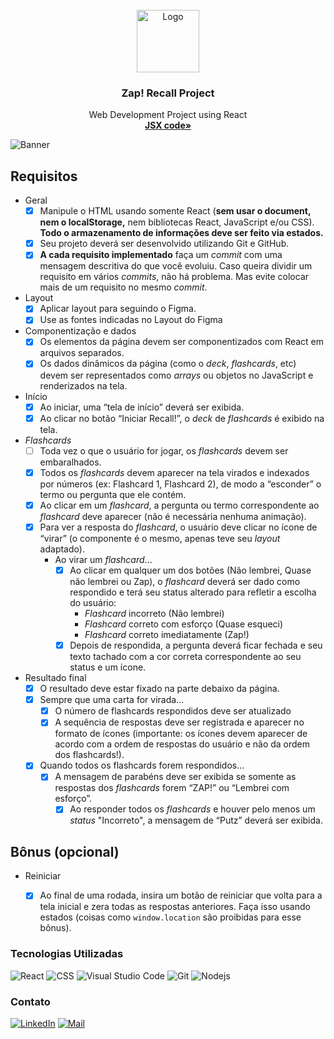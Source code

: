 <div id="top"></div>
<!-- PROJECT LOGO -->
<br />
<div align="center">
  <a href="https://github.com/picinelli/projeto-zaprecall/">
    <img src="https://github.com/picinelli/projeto-zaprecall/blob/main/src/assets/raio.svg" alt="Logo" width="100">
  </a>

<h3 align="center">Zap! Recall Project</h3>
  <p align="center">
    Web Development Project using React
    <br />
    <a href="https://github.com/picinelli/projeto-zaprecall/tree/main/src"><strong>JSX code»</strong></a>
</div>

<!-- ABOUT THE PROJECT -->

![Banner](https://github.com/picinelli/projeto-zaprecall/blob/main/src/assets/ZapRecall-banner.png)

## Requisitos

- Geral
    - [x]  Manipule o HTML usando somente React (**sem usar o document, nem o localStorage,** nem bibliotecas React, JavaScript e/ou CSS). **Todo o armazenamento de informações deve ser feito via estados.**
    - [x]  Seu projeto deverá ser desenvolvido utilizando Git e GitHub.
    - [x]  **A cada requisito implementado** faça um *commit* com uma mensagem descritiva do que você evoluiu. Caso queira dividir um requisito em vários *commits*, não há problema. Mas evite colocar mais de um requisito no mesmo *commit*.
- Layout
    - [x]  Aplicar layout para seguindo o Figma.
    - [x]  Use as fontes indicadas no Layout do Figma
- Componentização e dados
    - [x]  Os elementos da página devem ser componentizados com React em arquivos separados.
    - [x]  Os dados dinâmicos da página (como o *deck*, *flashcards*, etc) devem ser representados como *arrays* ou objetos no JavaScript e renderizados na tela.
- Início
    - [x]  Ao iniciar, uma “tela de início” deverá ser exibida.
    - [x]  Ao clicar no botão “Iniciar Recall!”, o *deck* de *flashcards* é exibido na tela.
- *Flashcards*
    - [ ]  Toda vez o que o usuário for jogar, os *flashcards* devem ser embaralhados.
    - [x]  Todos os *flashcards* devem aparecer na tela virados e indexados por números (ex: Flashcard 1, Flashcard 2), de modo a “esconder” o termo ou pergunta que ele contém.
    - [x]  Ao clicar em um *flashcard*, a pergunta ou termo correspondente ao *flashcard* deve aparecer (não é necessária nenhuma animação).
    - [x]  Para ver a resposta do *flashcard*, o usuário deve clicar no ícone de “virar” (o componente é o mesmo, apenas teve seu *layout* adaptado).
        - Ao virar um *flashcard*...
            - [x]  Ao clicar em qualquer um dos botões (Não lembrei, Quase não lembrei ou Zap), o *flashcard* deverá ser dado como respondido e terá seu status alterado para refletir a escolha do usuário:
                - *Flashcard* incorreto (Não lembrei)
                - *Flashcard* correto com esforço (Quase esqueci)
                - *Flashcard* correto imediatamente (Zap!)
            - [x]  Depois de respondida, a pergunta deverá ficar fechada e seu texto tachado com a cor correta correspondente ao seu status e um ícone.
- Resultado final
    - [x]  O resultado deve estar fixado na parte debaixo da página.
    - [x]  Sempre que uma carta for virada...
        - [x]  O número de flashcards respondidos deve ser atualizado
        - [x]  A sequência de respostas deve ser registrada e aparecer no formato de ícones (importante: os ícones devem aparecer de acordo com a ordem de respostas do usuário e não da ordem dos flashcards!).
    - [x]  Quando todos os flashcards forem respondidos...
        - [x]  A mensagem de parabéns deve ser exibida se somente as respostas dos *flashcards* forem “ZAP!” ou “Lembrei com esforço”.
            - [x]  Ao responder todos os *flashcards* e houver pelo menos um *status* "Incorreto", a mensagem de “Putz” deverá ser exibida.

## Bônus (opcional)

- Reiniciar
    - [x]  Ao final de uma rodada, insira um botão de reiniciar que volta para a tela inicial e zera todas as respostas anteriores. Faça isso usando estados (coisas como `window.location` são proibidas para esse bônus).


### Tecnologias Utilizadas

![React](https://img.shields.io/badge/React-20232A?style=for-the-badge&logo=react&logoColor=61DAFB)
![CSS](https://img.shields.io/badge/CSS-239120?&style=for-the-badge&logo=css3&logoColor=white)
![Visual Studio Code](https://img.shields.io/badge/Visual%20Studio%20Code-0078d7.svg?style=for-the-badge&logo=visual-studio-code&logoColor=white)
![Git](https://img.shields.io/badge/git-%23F05033.svg?style=for-the-badge&logo=git&logoColor=white)
![Nodejs](https://img.shields.io/badge/Node.js-43853D?style=for-the-badge&logo=node.js&logoColor=white)

<!-- CONTACT -->

### Contato

[![LinkedIn][linkedin-shield]][linkedin-url]
[![Mail][mail-shield]][mail-url]

<!-- MARKDOWN LINKS & IMAGES -->
<!-- https://www.markdownguide.org/basic-syntax/#reference-style-links -->

[linkedin-shield]: https://img.shields.io/badge/-LinkedIn-black.svg?style=for-the-badge&logo=linkedin&colorB=blue
[linkedin-url]: https://www.linkedin.com/in/pedro-ivo-brum-cinelli//
[mail-shield]: https://img.shields.io/badge/Gmail-D14836?style=for-the-badge&logo=gmail&logoColor=white
[mail-url]: mailto:cinelli.dev@gmail.com
